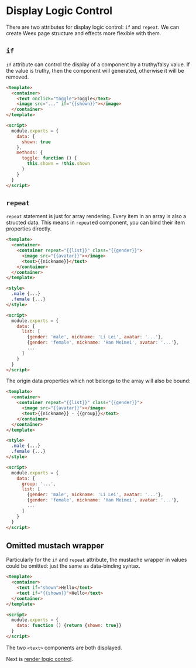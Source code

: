 # Display Logic Control

There are two attributes for display logic control: `if` and `repeat`. We can create Weex page structure and effects more flexible with them.

## `if`

`if` attribute can control the display of a component by a truthy/falsy value. If the value is truthy, then the component will generated, otherwise it will be removed.

```html
<template>
  <container>
    <text onclick="toggle">Toggle</text>
    <image src="..." if="{{shown}}"></image>
  </container>
</template>

<script>
  module.exports = {
    data: {
      shown: true
    },
    methods: {
      toggle: function () {
        this.shown = !this.shown
      }
    }
  }
</script>
```

## `repeat`

`repeat` statement is just for array rendering. Every item in an array is also a structed data. This means in `repeat`ed component, you can bind their item properties directly.

```html
<template>
  <container>
    <container repeat="{{list}}" class="{{gender}}">
      <image src="{{avatar}}"></image>
      <text>{{nickname}}</text>
    </container>
  </container>
</template>

<style>
  .male {...}
  .female {...}
</style>

<script>
  module.exports = {
    data: {
      list: [
        {gender: 'male', nickname: 'Li Lei', avatar: '...'},
        {gender: 'female', nickname: 'Han Meimei', avatar: '...'},
        ...
      ]
    }
  }
</script>
```

The origin data properties which not belongs to the array will also be bound:

```html
<template>
  <container>
    <container repeat="{{list}}" class="{{gender}}">
      <image src="{{avatar}}"></image>
      <text>{{nickname}} - {{group}}</text>
    </container>
  </container>
</template>

<style>
  .male {...}
  .female {...}
</style>

<script>
  module.exports = {
    data: {
      group: '...',
      list: [
        {gender: 'male', nickname: 'Li Lei', avatar: '...'},
        {gender: 'female', nickname: 'Han Meimei', avatar: '...'},
        ...
      ]
    }
  }
</script>
```

## Omitted mustach wrapper

Particularly for the `if` and `repeat` attribute, the mustache wrapper in values could be omitted: just the same as data-binding syntax.

```html
<template>
  <container>
    <text if="shown">Hello</text>
    <text if="{{shown}}">Hello</text>
  </container>
</template>

<script>
  module.exports = {
    data: function () {return {shown: true}}
  }
</script>
```

The two `<text>` components are both displayed.

Next is [render logic control](./render-logic.md).
